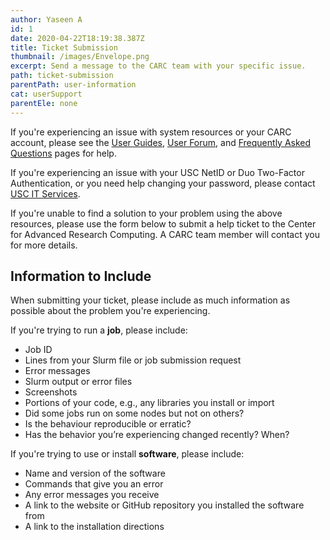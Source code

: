 ```yaml
---
author: Yaseen A
id: 1
date: 2020-04-22T18:19:38.387Z
title: Ticket Submission
thumbnail: /images/Envelope.png
excerpt: Send a message to the CARC team with your specific issue.
path: ticket-submission
parentPath: user-information
cat: userSupport
parentEle: none
---
```


If you're experiencing an issue with system resources or your CARC account, please see the [User Guides](https://CARC-dev.usc.edu/user-information/user-guides), [User Forum](https://hpc-discourse.usc.edu/categories), and [Frequently Asked Questions](https://CARC-dev.usc.edu/user-information/frequently-asked-questions) pages for help.

If you're experiencing an issue with your USC NetID or Duo Two-Factor Authentication, or you need help changing your password, please contact [USC IT Services](https://itservices.usc.edu/self-help/).

If you're unable to find a solution to your problem using the above resources, please use the form below to submit a help ticket to the Center for Advanced Research Computing. A CARC team member will contact you for more details.

## Information to Include

When submitting your ticket, please include as much information as possible about the problem you're experiencing.

If you're trying to run a **job**, please include:

 - Job ID
 - Lines from your Slurm file or job submission request
 - Error messages
 - Slurm output or error files
 - Screenshots
 - Portions of your code, e.g., any libraries you install or import
 - Did some jobs run on some nodes but not on others?
 - Is the behaviour reproducible or erratic?
 - Has the behavior you’re experiencing changed recently? When?

If you're trying to use or install **software**, please include:

 - Name and version of the software
 - Commands that give you an error
 - Any error messages you receive
 - A link to the website or GitHub repository you installed the software from
 - A link to the installation directions
